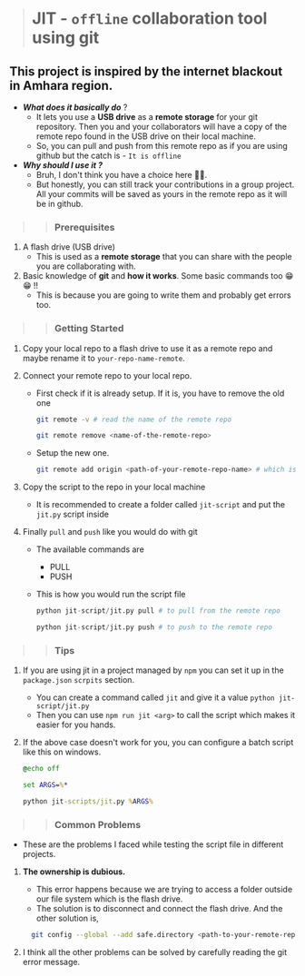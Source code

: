 > # JIT - `offline` collaboration tool using git

## This project is inspired by the internet blackout in Amhara region.

- **_What does it basically do_** ?
  - It lets you use a **USB drive** as a **remote storage** for your git repository. Then you and your collaborators will have a copy of the remote repo found in the USB drive on their local machine.
  - So, you can pull and push from this remote repo as if you are using github but the catch is - `It is offline`
- **_Why should I use it ?_**
  - Bruh, I don't think you have a choice here 🤣🤣.
  - But honestly, you can still track your contributions in a group project. All your commits will be saved as yours in the remote repo as it will be in github.

> > ### Prerequisites

1. A flash drive (USB drive)
   - This is used as a **remote storage** that you can share with the people you are collaborating with.
2. Basic knowledge of **git** and **how it works**. Some basic commands too 😁😁 !!
   - This is because you are going to write them and probably get errors too.

> > ### Getting Started

1.  Copy your local repo to a flash drive to use it as a remote repo and maybe rename it to `your-repo-name-remote`.

2.  Connect your remote repo to your local repo.

    - First check if it is already setup. If it is, you have to remove the old one

      ```bash
      git remote -v # read the name of the remote repo

      git remote remove <name-of-the-remote-repo>
      ```

    - Setup the new one.

      ```bash
      git remote add origin <path-of-your-remote-repo-name> # which is found in the USB drive
      ```

3.  Copy the script to the repo in your local machine

    - It is recommended to create a folder called `jit-script` and put the `jit.py` script inside

4.  Finally `pull` and `push` like you would do with git

    - The available commands are
      - PULL
      - PUSH
    - This is how you would run the script file

      ```python
      python jit-script/jit.py pull # to pull from the remote repo

      python jit-script/jit.py push # to push to the remote repo
      ```

> > ### Tips

1. If you are using jit in a project managed by `npm` you can set it up in the `package.json` `scrpits` section.

   - You can create a command called `jit` and give it a value `python jit-script/jit.py`
   - Then you can use `npm run jit <arg>` to call the script which makes it easier for you hands.

2. If the above case doesn't work for you, you can configure a batch script like this on windows.

   ```bat
   @echo off

   set ARGS=%*

   python jit-scripts/jit.py %ARGS%

   ```

> > ### Common Problems

- These are the problems I faced while testing the script file in different projects.

1. **The ownership is dubious.**

   - This error happens because we are trying to access a folder outside our file system which is the flash drive.
   - The solution is to disconnect and connect the flash drive. And the other solution is,

   ```bash
     git config --global --add safe.directory <path-to-your-remote-repo> # which is in the USB drive
   ```

2. I think all the other problems can be solved by carefully reading the git error message.
